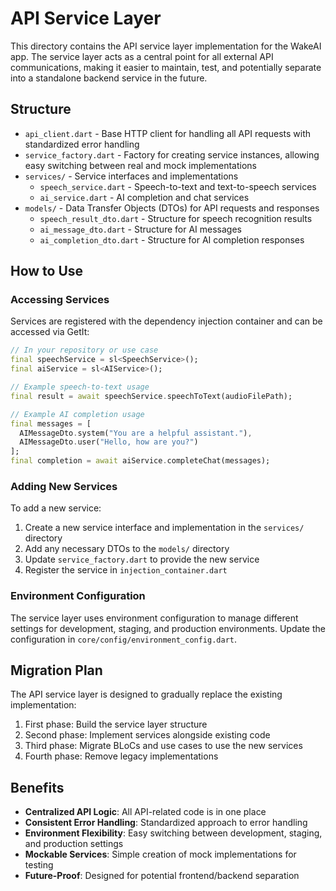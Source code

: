 # API Service Layer

This directory contains the API service layer implementation for the WakeAI app. The service layer acts as a central point for all external API communications, making it easier to maintain, test, and potentially separate into a standalone backend service in the future.

## Structure

- `api_client.dart` - Base HTTP client for handling all API requests with standardized error handling
- `service_factory.dart` - Factory for creating service instances, allowing easy switching between real and mock implementations
- `services/` - Service interfaces and implementations
  - `speech_service.dart` - Speech-to-text and text-to-speech services
  - `ai_service.dart` - AI completion and chat services
- `models/` - Data Transfer Objects (DTOs) for API requests and responses
  - `speech_result_dto.dart` - Structure for speech recognition results
  - `ai_message_dto.dart` - Structure for AI messages
  - `ai_completion_dto.dart` - Structure for AI completion responses

## How to Use

### Accessing Services

Services are registered with the dependency injection container and can be accessed via GetIt:

```dart
// In your repository or use case
final speechService = sl<SpeechService>();
final aiService = sl<AIService>();

// Example speech-to-text usage
final result = await speechService.speechToText(audioFilePath);

// Example AI completion usage
final messages = [
  AIMessageDto.system("You are a helpful assistant."),
  AIMessageDto.user("Hello, how are you?")
];
final completion = await aiService.completeChat(messages);
```

### Adding New Services

To add a new service:

1. Create a new service interface and implementation in the `services/` directory
2. Add any necessary DTOs to the `models/` directory
3. Update `service_factory.dart` to provide the new service
4. Register the service in `injection_container.dart`

### Environment Configuration

The service layer uses environment configuration to manage different settings for development, staging, and production environments. Update the configuration in `core/config/environment_config.dart`.

## Migration Plan

The API service layer is designed to gradually replace the existing implementation:

1. First phase: Build the service layer structure
2. Second phase: Implement services alongside existing code
3. Third phase: Migrate BLoCs and use cases to use the new services
4. Fourth phase: Remove legacy implementations

## Benefits

- **Centralized API Logic**: All API-related code is in one place
- **Consistent Error Handling**: Standardized approach to error handling
- **Environment Flexibility**: Easy switching between development, staging, and production settings
- **Mockable Services**: Simple creation of mock implementations for testing
- **Future-Proof**: Designed for potential frontend/backend separation